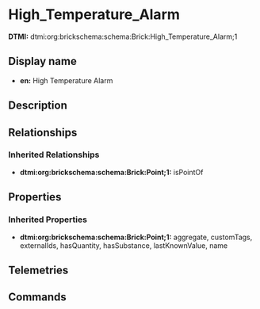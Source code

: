 # High_Temperature_Alarm
**DTMI:** dtmi:org:brickschema:schema:Brick:High_Temperature_Alarm;1
## Display name
- **en:** High Temperature Alarm
## Description
## Relationships
### Inherited Relationships
* **dtmi:org:brickschema:schema:Brick:Point;1:** isPointOf
## Properties
### Inherited Properties
* **dtmi:org:brickschema:schema:Brick:Point;1:** aggregate, customTags, externalIds, hasQuantity, hasSubstance, lastKnownValue, name
## Telemetries
## Commands
